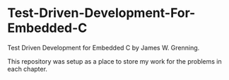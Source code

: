 # Test-Driven-Development-For-Embedded-C
Test Driven Development for Embedded C by James W. Grenning.

This repository was setup as a place to store my work for the problems in each chapter.
